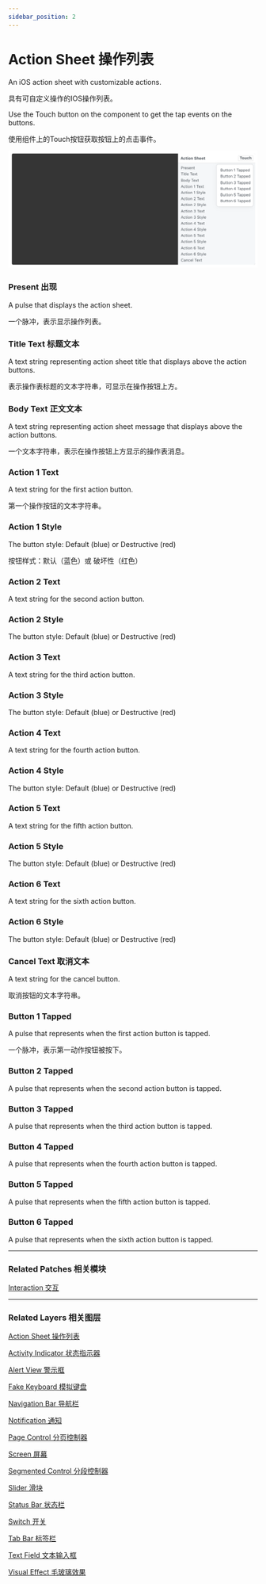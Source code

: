 ```yaml
---
sidebar_position: 2
---
```


# Action Sheet 操作列表

An iOS action sheet with customizable actions.

具有可自定义操作的IOS操作列表。

Use the Touch button on the component to get the tap events on the buttons.

使用组件上的Touch按钮获取按钮上的点击事件。

![Image](./../../static/img/docs/iOS/action-sheet.png)

### Present 出现

A pulse that displays the action sheet.

一个脉冲，表示显示操作列表。

### Title Text 标题文本

A text string representing action sheet title that displays above the action buttons.

表示操作表标题的文本字符串，可显示在操作按钮上方。

### Body Text 正文文本

A text string representing action sheet message that displays above the action buttons.

一个文本字符串，表示在操作按钮上方显示的操作表消息。

### Action 1 Text

A text string for the first action button.

第一个操作按钮的文本字符串。

### Action 1 Style

The button style: Default (blue) or Destructive (red)

按钮样式：默认（蓝色）或 破坏性（红色）

### Action 2 Text

A text string for the second action button.

### Action 2 Style

The button style: Default (blue) or Destructive (red)

### Action 3 Text

A text string for the third action button.

### Action 3 Style

The button style: Default (blue) or Destructive (red)

### Action 4 Text

A text string for the fourth action button.

### Action 4 Style

The button style: Default (blue) or Destructive (red)

### Action 5 Text

A text string for the fifth action button.

### Action 5 Style

The button style: Default (blue) or Destructive (red)

### Action 6 Text

A text string for the sixth action button.

### Action 6 Style

The button style: Default (blue) or Destructive (red)

### Cancel Text 取消文本

A text string for the cancel button.

取消按钮的文本字符串。

### Button 1 Tapped

A pulse that represents when the first action button is tapped.

一个脉冲，表示第一动作按钮被按下。

### Button 2 Tapped

A pulse that represents when the second action button is tapped.

### Button 3 Tapped

A pulse that represents when the third action button is tapped.

### Button 4 Tapped

A pulse that represents when the fourth action button is tapped.

### Button 5 Tapped

A pulse that represents when the fifth action button is tapped.

### Button 6 Tapped

A pulse that represents when the sixth action button is tapped.

------

### Related Patches 相关模块

[Interaction 交互](./../Interaction/Interaction.md)

------

### Related Layers 相关图层

[Action Sheet 操作列表](./Action%20Sheet.md)

[Activity Indicator 状态指示器](./Activity%20Indicator.md)

[Alert View 警示框](./Alert%20View.md)

[Fake Keyboard 模拟键盘](./Fake%20Keyboard.md)

[Navigation Bar 导航栏](./Navigation%20Bar.md)

[Notification 通知](./Notification.md)

[Page Control 分页控制器](./Page%20Control.md)

[Screen 屏幕](./Screen.md)

[Segmented Control 分段控制器](./Segmented%20Control.md)

[Slider 滑块](./Slider.md)

[Status Bar 状态栏](./Status%20bar.md)

[Switch 开关](./Switch.md)

[Tab Bar 标签栏](./Tab%20Bar.md)

[Text Field 文本输入框](./Text%20Field.md)

[Visual Effect 毛玻璃效果](./Visual%20Effect.md)
